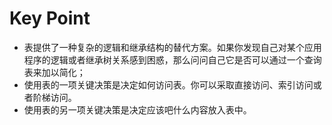 # Key Point

- 表提供了一种复杂的逻辑和继承结构的替代方案。如果你发现自己对某个应用程序的逻辑或者继承树关系感到困惑，那么问问自己它是否可以通过一个查询表来加以简化；
- 使用表的一项关键决策是决定如何访问表。你可以采取直接访问、索引访问或者阶梯访问。
- 使用表的另一项关键决策是决定应该吧什么内容放入表中。